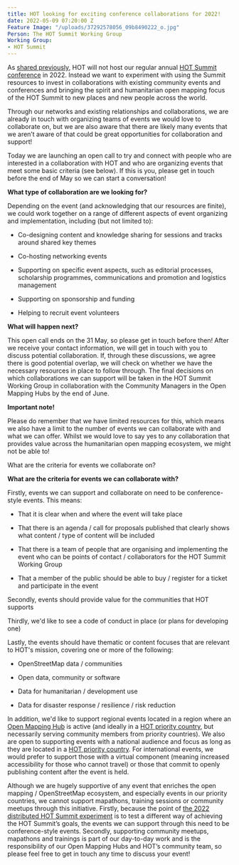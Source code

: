 ```yaml
---
title: HOT looking for exciting conference collaborations for 2022!
date: 2022-05-09 07:20:00 Z
Feature Image: "/uploads/37292578056_09b8490222_o.jpg"
Person: The HOT Summit Working Group
Working Group:
- HOT Summit
---
```


As [shared previously](https://www.hotosm.org/updates/update-on-the-2022-and-2023-summits/), HOT will not host our regular annual [HOT Summit conference](https://summit.hotosm.org/) in 2022. Instead we want to experiment with using the Summit resources to invest in collaborations with existing community events and conferences and bringing the spirit and humanitarian open mapping focus of the HOT Summit to new places and new people across the world.

Through our networks and existing relationships and collaborations, we are already in touch with organizing teams of events we would love to collaborate on, but we are also aware that there are likely many events that we aren’t aware of that could be great opportunities for collaboration and support!

Today we are launching an open call to try and connect with people who are interested in a collaboration with HOT and who are organizing events that meet some basic criteria (see below). If this is you, please get in touch before the end of May so we can start a conversation!

**What type of collaboration are we looking for?**

Depending on the event (and acknowledging that our resources are finite), we could work together on a range of different aspects of event organizing and implementation, including (but not limited to):

* Co-designing content and knowledge sharing for sessions and tracks around shared key themes

* Co-hosting networking events

* Supporting on specific event aspects, such as editorial processes, scholarship programmes, communications and promotion and logistics management

* Supporting on sponsorship and funding

* Helping to recruit event volunteers

**What will happen next?**

This open call ends on the 31 May, so please get in touch before then! After we receive your contact information, we will get in touch with you to discuss potential collaboration. If, through these discussions, we agree there is good potential overlap, we will check on whether we have the necessary resources in place to follow through. The final decisions on which collaborations we can support will be taken in the HOT Summit Working Group in collaboration with the Community Managers in the Open Mapping Hubs by the end of June.

**Important note!**

Please do remember that we have limited resources for this, which means we also have a limit to the number of events we can collaborate with and what we can offer. Whilst we would love to say yes to any collaboration that provides value across the humanitarian open mapping ecosystem, we might not be able to!

What are the criteria for events we collaborate on?

**What are the criteria for events we can collaborate with?**

Firstly, events we can support and collaborate on need to be conference-style events. This means:

* That it is clear when and where the event will take place

* That there is an agenda / call for proposals published that clearly shows what content / type of content will be included

* That there is a team of people that are organising and implementing the event who can be points of contact / collaborators for the HOT Summit Working Group

* That a member of the public should be able to buy / register for a ticket and participate in the event

Secondly, events should provide value for the communities that HOT supports

Thirdly, we'd like to see a code of conduct in place (or plans for developing one)

Lastly, the events should have thematic or content focuses that are relevant to HOT's mission, covering one or more of the following:

* OpenStreetMap data / communities

* Open data, community or software

* Data for humanitarian / development use

* Data for disaster response / resilience / risk reduction

In addition, we'd like to support regional events located in a region where an [Open Mapping Hub](https://www.hotosm.org/hubs/) is active (and ideally in a [HOT priority country](https://wiki.openstreetmap.org/wiki/Humanitarian_OSM_Team/Priority_countries), but necessarily serving community members from priority countries). We also are open to supporting events with a national audience and focus as long as they are located in a [HOT priority country](https://wiki.openstreetmap.org/wiki/Humanitarian_OSM_Team/Priority_countries). For international events, we would prefer to support those with a virtual component (meaning increased accessibility for those who cannot travel) or those that commit to openly publishing content after the event is held.

Although we are hugely supportive of any event that enriches the open mapping / OpenStreetMap ecosystem, and especially events in our priority countries, we cannot support mapathons, training sessions or community meetups through this initiative.  Firstly, because the point of [the 2022 distributed HOT Summit experiment](https://www.hotosm.org/updates/update-on-the-2022-and-2023-summits/) is to test a different way of achieving the HOT Summit’s goals, the events we can support through this need to be conference-style events. Secondly, supporting community meetups, mapathons and trainings is part of our day-to-day work and is the responsibility of our Open Mapping Hubs and HOT’s community team, so please feel free to get in touch any time to discuss your event!